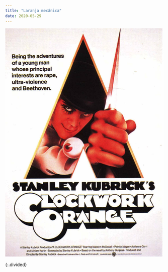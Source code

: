 ```yaml
---
title: "Laranja mecânica"
date: 2020-05-29
---
```


![orange](assets/images/flm_1.jpg)

   
{:.divided}